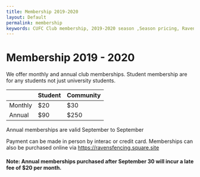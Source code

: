 ```yaml
---
title: Membership 2019-2020
layout: Default
permalink: membership
keywords: CUFC Club membership, 2019-2020 season ,Season pricing, Ravens fencing club membership
---
```


# Membership 2019 - 2020

We offer monthly and annual club memberships.  Student membership are for any students not just university students.  

|        |Student | Community
|:------ |:------ |:---------
|Monthly |$20	  |$30
|Annual	 |$90	  |$250
 

Annual memberships are valid September to September

Payment can be made in person by interac or credit card.  Memberships can also be purchased online via https://ravensfencing.square.site

#### Note: Annual memberships purchased after September 30 will incur a late fee of $20 per month.
